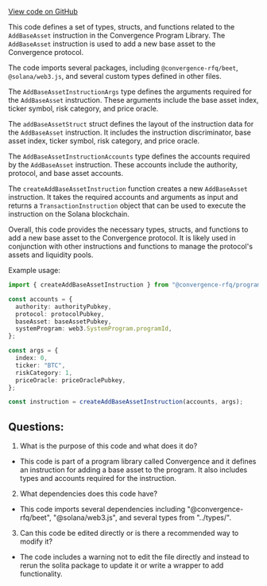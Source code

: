 [View code on GitHub](https://github.com/convergence-rfq/convergence-program-library/rfq/js/generated/instructions/addBaseAsset.ts)

This code defines a set of types, structs, and functions related to the `AddBaseAsset` instruction in the Convergence Program Library. The `AddBaseAsset` instruction is used to add a new base asset to the Convergence protocol. 

The code imports several packages, including `@convergence-rfq/beet`, `@solana/web3.js`, and several custom types defined in other files. 

The `AddBaseAssetInstructionArgs` type defines the arguments required for the `AddBaseAsset` instruction. These arguments include the base asset index, ticker symbol, risk category, and price oracle. 

The `addBaseAssetStruct` struct defines the layout of the instruction data for the `AddBaseAsset` instruction. It includes the instruction discriminator, base asset index, ticker symbol, risk category, and price oracle. 

The `AddBaseAssetInstructionAccounts` type defines the accounts required by the `AddBaseAsset` instruction. These accounts include the authority, protocol, and base asset accounts. 

The `createAddBaseAssetInstruction` function creates a new `AddBaseAsset` instruction. It takes the required accounts and arguments as input and returns a `TransactionInstruction` object that can be used to execute the instruction on the Solana blockchain. 

Overall, this code provides the necessary types, structs, and functions to add a new base asset to the Convergence protocol. It is likely used in conjunction with other instructions and functions to manage the protocol's assets and liquidity pools. 

Example usage:

```typescript
import { createAddBaseAssetInstruction } from "@convergence-rfq/program-library";

const accounts = {
  authority: authorityPubkey,
  protocol: protocolPubkey,
  baseAsset: baseAssetPubkey,
  systemProgram: web3.SystemProgram.programId,
};

const args = {
  index: 0,
  ticker: "BTC",
  riskCategory: 1,
  priceOracle: priceOraclePubkey,
};

const instruction = createAddBaseAssetInstruction(accounts, args);
```
## Questions: 
 1. What is the purpose of this code and what does it do?
- This code is part of a program library called Convergence and it defines an instruction for adding a base asset to the program. It also includes types and accounts required for the instruction.

2. What dependencies does this code have?
- This code imports several dependencies including "@convergence-rfq/beet", "@solana/web3.js", and several types from "../types/".

3. Can this code be edited directly or is there a recommended way to modify it?
- The code includes a warning not to edit the file directly and instead to rerun the solita package to update it or write a wrapper to add functionality.